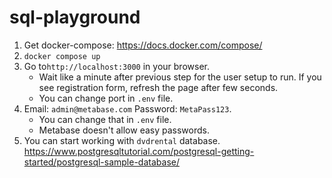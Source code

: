 # sql-playground

1. Get docker-compose: https://docs.docker.com/compose/  
2. `docker compose up`  
3. Go to`http://localhost:3000` in your browser.  
    - Wait like a minute after previous step for the user setup to run. If you see registration form, refresh the page after few seconds.  
    - You can change port in `.env` file.  
4. Email: `admin@metabase.com` Password: `MetaPass123`.  
    - You can change that in `.env` file.  
    - Metabase doesn't allow easy passwords.  
5. You can start working with `dvdrental` database.  
    https://www.postgresqltutorial.com/postgresql-getting-started/postgresql-sample-database/  
